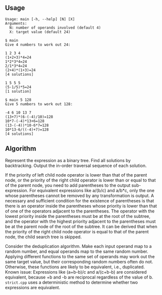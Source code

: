 ## Usage

```
Usage: main [-h, --help] [N] [X]
Arguments:
  N: number of operands involved (default 4)
  X: target value (default 24)
```

```
$ main
Give 4 numbers to work out 24:

1 2 3 4
(1+2+3)*4=24
1*2*3*4=24
2/1*3*4=24
(2+4)*(1+3)=24
[4 solutions]

1 5 5 5
(5-1/5)*5=24
[1 solution]
```

```
$ main 5 128
Give 5 numbers to work out 128:

-4 6 10 13 7
(13+7)*(6-(-4)/10)=128
10*7-(-4)*13+6=128
(13-(-4))*10-6*7=128
10*13-6/((-4)+7)=128
[4 solutions]
```

## Algorithm

Represent the expression as a binary tree. Find all solutions by backtracking. Output the in-order traversal sequence of each solution.

If the priority of left child node operator is lower than that of the parent node, or the priority of the right child operator is lower than or equal to that of the parent node, you need to add parentheses to the output sub-expression. For equivalent expressions like a/(b/c) and a/b*c, only the one whose parentheses cannot be removed by any transformation is output. A necessary and sufficient condition for the existence of parentheses is that there is an operator inside the parentheses whose priority is lower than that of one of the operators adjacent to the parentheses. The operator with the lowest priority inside the parentheses must be at the root of the subtree, and the operator with the highest priority adjacent to the parentheses must be at the parent node of the root of the subtree. It can be derived that when the priority of the right child node operator is equal to that of the parent node, the child search tree is skipped.

Consider the deduplication algorithm. Make each input operand map to a random number, and equal operands map to the same random number. Applying different functions to the same set of operands may work out the same target value, but their corresponding random numbers often do not. Otherwise, these functions are likely to be equivalent, i.e., duplicated. Known issue: Expressions like (a+b-b)/c and a/(c+b-b) are considered equivalent, because +b and -b are reciprocal regardless of the value of b. `strict.cpp` uses a deterministic method to determine whether two expressions are equivalent.
